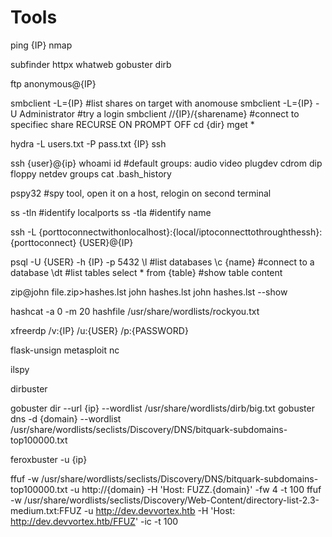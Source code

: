# Tools

ping {IP}
nmap

subfinder
httpx
whatweb
gobuster
dirb

ftp anonymous@{IP}

smbclient -L={IP} #list shares on target with anomouse
smbclient -L={IP} -U Administrator #try a login
smbclient //{IP}/{sharename} #connect to specifiec share
RECURSE ON
PROMPT OFF
cd {dir}
mget *

hydra -L users.txt -P pass.txt {IP} ssh

ssh {user}@{ip}
whoami
id #default groups: audio video plugdev cdrom dip floppy netdev
groups
cat .bash_history

pspy32 #spy tool, open it on a host, relogin on second terminal

ss -tln #identify localports
ss -tla #identify name

ssh -L {porttoconnectwithonlocalhost}:{local/iptoconnecttothroughthessh}:{porttoconnect} {USER}@{IP}

psql -U {USER} -h {IP} -p 5432
\l #list databases
\c {name} #connect to a database
\dt #list tables
select * from {table} #show table content


zip@john file.zip>hashes.lst
john hashes.lst
john hashes.lst --show

hashcat -a 0 -m 20 hashfile /usr/share/wordlists/rockyou.txt

xfreerdp /v:{IP} /u:{USER} /p:{PASSWORD}

flask-unsign
metasploit
nc

ilspy

dirbuster

gobuster dir --url {ip} --wordlist /usr/share/wordlists/dirb/big.txt
gobuster dns -d {domain} --wordlist /usr/share/wordlists/seclists/Discovery/DNS/bitquark-subdomains-top100000.txt

feroxbuster -u {ip}

ffuf -w /usr/share/wordlists/seclists/Discovery/DNS/bitquark-subdomains-top100000.txt -u http://{domain} -H 'Host: FUZZ.{domain}' -fw 4 -t 100
ffuf -w /usr/share/wordlists/seclists/Discovery/Web-Content/directory-list-2.3-medium.txt:FFUZ -u http://dev.devvortex.htb -H 'Host: http://dev.devvortex.htb/FFUZ' -ic -t 100
